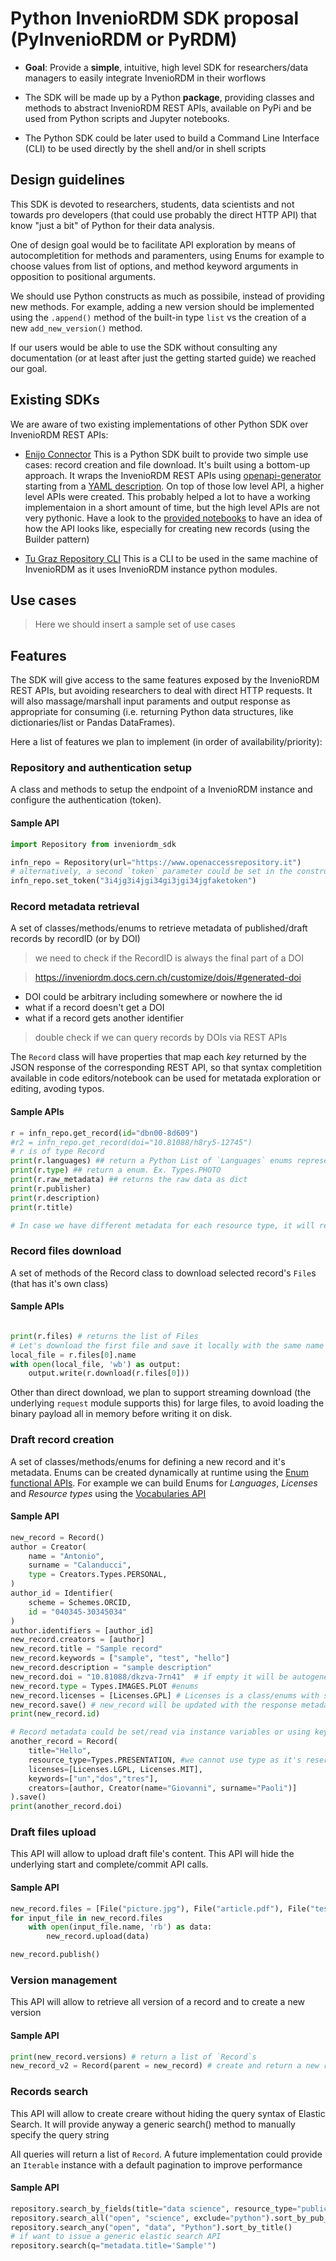 # Python InvenioRDM SDK proposal (PyInvenioRDM or PyRDM)

- **Goal**: Provide a **simple**, intuitive, high level  SDK for researchers/data managers to easily integrate InvenioRDM in their worflows

- The SDK will be made up by a Python **package**, providing classes and methods to abstract InvenioRDM REST APIs, available on PyPi and be used from Python scripts and Jupyter notebooks. 

- The Python SDK could be later used to build a Command Line Interface (CLI) to be used directly by the shell and/or in shell scripts

## Design guidelines

This SDK is devoted to researchers, students, data scientists and not towards pro developers (that could use probably the direct HTTP API) that know "just a bit" of Python for their data analysis. 

One of design goal would be to facilitate API exploration by means of autocompletition for methods and paramenters, using Enums for example to choose values from list of options, and method keyword arguments in opposition to positional arguments.

We should use Python constructs as much as possibile, instead of providing new methods. For example, adding a new version should be implemented using the `.append()` method of the built-in type `list` vs the creation of a new `add_new_version()` method.

If our users would be able to use the SDK without consulting any documentation (or at least after just the getting started guide) we reached our goal.


## Existing SDKs

We are aware of two existing implementations of other Python SDK over InvenioRDM REST APIs:

- [Enijo Connector](https://enijo-connector.readthedocs.io/en/latest/)
This is a Python SDK built to provide two simple use cases: record creation and file download. It's built using a bottom-up approach. It wraps the InvenioRDM REST APIs using [openapi-generator](https://github.com/openapi-generators/openapi-python-client) starting from a [YAML description](https://gitlab.com/qyanu/enijo-connector/-/blob/main/openapi/invenio-api.yaml). On top of those low level API, a higher level APIs were created. This probably helped a lot to have a working implementaion in a short amount of time, but the high level APIs are not very pythonic. Have a look to the [provided notebooks](https://gitlab.com/qyanu/enijo-connector/-/blob/main/show-cases/publish_new_record.ipynb) to have an idea of how the API looks like, especially for creating new records (using the Builder pattern)

- [Tu Graz Repository CLI](https://github.com/tu-graz-library/repository-cli) 
This is a CLI to be used in the same machine of InvenioRDM as it uses InvenioRDM instance python modules.



## Use cases

> Here we should insert a sample set of use cases






## Features

The SDK will give access to the same features exposed by the InvenioRDM REST APIs, but avoiding researchers to deal with direct HTTP requests. It will also massage/marshall input paraments and output response as appropriate for consuming (i.e. returning Python data structures, like dictionaries/list or Pandas DataFrames).


Here a list of features we plan to implement (in order of availability/priority):

### Repository and authentication setup

A class and methods to setup the endpoint of a InvenioRDM instance and configure the authentication (token). 

#### Sample API

```python
import Repository from inveniordm_sdk

infn_repo = Repository(url="https://www.openaccessrepository.it")
# alternatively, a second `token` parameter could be set in the constructor
infn_repo.set_token("3i4jg3i4jgi34gi3jgi34jgfaketoken")
```

### Record metadata retrieval

A set of classes/methods/enums to retrieve metadata of published/draft records by recordID (or by DOI) 
> we need to check if the RecordID is always the final part of a DOI

> https://inveniordm.docs.cern.ch/customize/dois/#generated-doi
- DOI could be arbitrary including somewhere or nowhere the id
- what if a record doesn't get a DOI
- what if a record gets another identifier

> double check if we can query records by DOIs via REST APIs


The `Record` class will have properties that map each *key* returned by the JSON response of the corresponding REST API, so that syntax completition available in code editors/notebook can be used for metatada exploration or editing, avoding typos.



#### Sample APIs

```python
r = infn_repo.get_record(id="dbn00-8d609")
#r2 = infn_repo.get_record(doi="10.81088/h8ry5-12745")
# r is of type Record
print(r.languages) ## return a Python List of `Languages` enums representing languages
print(r.type) ## return a enum. Ex. Types.PHOTO
print(r.raw_metadata) ## returns the raw data as dict
print(r.publisher)
print(r.description)
print(r.title)

# In case we have different metadata for each resource type, it will return a subclass of the Record type, like PhotoRecord, VideoRecord 

```



### Record files download

A set of methods of the Record class to download selected record's `File`s (that has it's own class)

#### Sample APIs

```python

print(r.files) # returns the list of Files
# Let's download the first file and save it locally with the same name
local_file = r.files[0].name
with open(local_file, 'wb') as output:
    output.write(r.download(r.files[0]))

```

Other than direct download, we plan to support streaming download (the underlying `request` module supports this) for large files, to avoid loading the binary payload all in memory before writing it on disk.

### Draft record creation

A set of classes/methods/enums for defining a new record and it's metadata. Enums can be created dynamically at runtime using the [Enum functional APIs](https://docs.python.org/3/library/enum.html#functional-api). For example we can build Enums for _Languages_, _Licenses_ and _Resource types_ using the [Vocabularies API](https://inveniordm.docs.cern.ch/reference/rest_api/#vocabularies) 

#### Sample API 

```python
new_record = Record()
author = Creator(
    name = "Antonio",
    surname = "Calanducci",
    type = Creators.Types.PERSONAL,
)
author_id = Identifier(
    scheme = Schemes.ORCID,
    id = "040345-30345034"
)
author.identifiers = [author_id]
new_record.creators = [author]
new_record.title = "Sample record"
new_record.keywords = ["sample", "test", "hello"]
new_record.description = "sample description"
new_record.doi = "10.81088/dkzva-7rn41"  # if empty it will be autogenerated
new_record.type = Types.IMAGES.PLOT #enums
new_record.licenses = [Licenses.GPL] # Licenses is a class/enums with some default licenses and methods to create custom ones
new_record.save() # new_record will be updated with the response metadata from the server (i.e. id, doi, etc)
print(new_record.id)

# Record metadata could be set/read via instance variables or using keyword parameters in the constructor
another_record = Record(
    title="Hello", 
    resource_type=Types.PRESENTATION, #we cannot use type as it's reserved built-in in Python (double check this) 
    licenses=[Licenses.LGPL, Licenses.MIT],
    keywords=["un","dos","tres"],
    creators=[author, Creator(name="Giovanni", surname="Paoli")]
).save()
print(another_record.doi)

```


### Draft files upload

This API will allow to upload draft file's content. This API will hide the underlying start and complete/commit API calls.


#### Sample API 

```python
new_record.files = [File("picture.jpg"), File("article.pdf"), File("test.zip")]
for input_file in new_record.files
    with open(input_file.name, 'rb') as data:
        new_record.upload(data)

new_record.publish()
```



### Version management

This API will allow to retrieve all version of a record and to create a new version

#### Sample API

```python
print(new_record.versions) # return a list of `Record`s
new_record_v2 = Record(parent = new_record) # create and return a new record version
```
### Records search

 This API will allow to create creare without hiding the query syntax of Elastic Search. It will provide anyway a generic search() method to manually specify the query string

All queries will return a list of `Record`. A future implementation could provide an `Iterable` instance with a default pagination to improve performance

#### Sample API

```python
repository.search_by_fields(title="data science", resource_type="publication", version="v2")
repository.search_all("open", "science", exclude="python").sort_by_pub_date()
repository.search_any("open", "data", "Python").sort_by_title()
# if want to issue a generic elastic search API
repository.search(q="metadata.title='Sample'")

```









